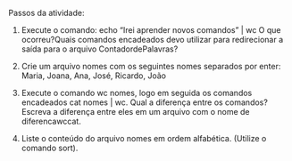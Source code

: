 Passos da atividade:

1.   Execute o comando:
     echo “Irei aprender novos comandos” | wc
     O que ocorreu?Quais comandos encadeados devo utilizar para redirecionar a saída para o arquivo ContadordePalavras?
2.   Crie um arquivo nomes com os seguintes nomes separados por enter: Maria, Joana, Ana, José, Ricardo, João

3.   Execute o comando wc nomes, logo em seguida os comandos encadeados cat nomes | wc. Qual a diferença entre os comandos? Escreva a diferença entre eles em um arquivo com o nome de diferencawccat.
4.   Liste o conteúdo do arquivo nomes em ordem alfabética. (Utilize o comando sort).
